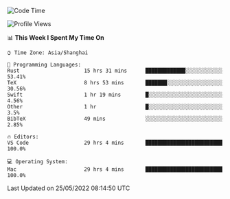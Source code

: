 <!--START_SECTION:waka-->
![Code Time](http://img.shields.io/badge/Code%20Time-1%2C353%20hrs%2055%20mins-blue)

![Profile Views](http://img.shields.io/badge/Profile%20Views-148-blue)

📊 **This Week I Spent My Time On** 

```text
⌚︎ Time Zone: Asia/Shanghai

💬 Programming Languages: 
Rust                     15 hrs 31 mins      █████████████░░░░░░░░░░░░   53.41% 
TeX                      8 hrs 53 mins       ███████░░░░░░░░░░░░░░░░░░   30.56% 
Swift                    1 hr 19 mins        █░░░░░░░░░░░░░░░░░░░░░░░░   4.56% 
Other                    1 hr                █░░░░░░░░░░░░░░░░░░░░░░░░   3.5% 
BibTeX                   49 mins             ░░░░░░░░░░░░░░░░░░░░░░░░░   2.85%

🔥 Editors: 
VS Code                  29 hrs 4 mins       █████████████████████████   100.0%

💻 Operating System: 
Mac                      29 hrs 4 mins       █████████████████████████   100.0%

```


 Last Updated on 25/05/2022 08:14:50 UTC
<!--END_SECTION:waka-->

